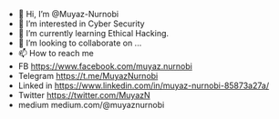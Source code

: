- 👋 Hi, I’m @Muyaz-Nurnobi
- 👀 I’m interested in Cyber Security
- 🌱 I’m currently learning Ethical Hacking.
- 💞️ I’m looking to collaborate on ...
- 📫 How to reach me
- FB https://www.facebook.com/muyaz.nurnobi
- Telegram https://t.me/MuyazNurnobi
- Linked in https://www.linkedin.com/in/muyaz-nurnobi-85873a27a/
- Twitter https://twitter.com/MuyazN
- medium medium.com/@muyaznurnobi
